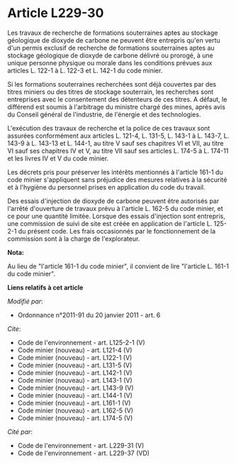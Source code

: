 # Article L229-30

Les travaux de recherche de formations souterraines aptes au stockage géologique de dioxyde de carbone ne peuvent être
entrepris qu'en vertu d'un permis exclusif de recherche de formations souterraines aptes au stockage géologique de dioxyde de
carbone délivré ou prorogé, à une unique personne physique ou morale dans les conditions prévues aux articles L. 122-1 à L.
122-3 et L. 142-1 du code minier.

Si les formations souterraines recherchées sont déjà couvertes par des titres miniers ou des titres de stockage souterrain,
les recherches sont entreprises avec le consentement des détenteurs de ces titres. A défaut, le différend est soumis à
l'arbitrage du ministre chargé des mines, après avis du Conseil général de l'industrie, de l'énergie et des technologies.

L'exécution des travaux de recherche et la police de ces travaux sont assurées conformément aux articles L. 121-4, 
L. 131-5, 
L. 143-1 à L. 143-7, L. 143-9 à L. 143-13 et L. 144-1, au titre V sauf ses chapitres VI et VII, au titre VI sauf ses
chapitres IV et V, au titre VII sauf ses articles L. 174-5 à L. 174-11 et les livres IV et V du code minier.

Les décrets pris pour préserver les intérêts mentionnés à l'article 161-1 du code minier s'appliquent sans préjudice des
mesures relatives à la sécurité et à l'hygiène du personnel prises en application du code du travail.

Des essais d'injection de dioxyde de carbone peuvent être autorisés par l'arrêté d'ouverture de travaux prévu à l'article L.
162-5 du code minier, et ce pour une quantité limitée. Lorsque des essais d'injection sont entrepris, une commission de suivi
de site est créée en application de l'article L. 125-2-1 du présent code. Les frais occasionnés par le fonctionnement de la
commission sont à la charge de l'explorateur.

**Nota:**

Au lieu de "l'article 161-1 du code minier", il convient de lire "l'article L. 161-1 du code minier".

**Liens relatifs à cet article**

_Modifié par_:

  - Ordonnance n°2011-91 du 20 janvier 2011 - art. 6

_Cite_:

  - Code de l'environnement - art. L125-2-1 (V)
  - Code minier (nouveau) - art. L121-4 (V)
  - Code minier (nouveau) - art. L122-1 (V)
  - Code minier (nouveau) - art. L131-5 (V)
  - Code minier (nouveau) - art. L142-1 (V)
  - Code minier (nouveau) - art. L143-1 (V)
  - Code minier (nouveau) - art. L143-9 (V)
  - Code minier (nouveau) - art. L144-1 (V)
  - Code minier (nouveau) - art. L161-1 (V)
  - Code minier (nouveau) - art. L162-5 (V)
  - Code minier (nouveau) - art. L174-5 (V)

_Cité par_:

  - Code de l'environnement - art. L229-31 (V)
  - Code de l'environnement - art. L229-37 (VD)
